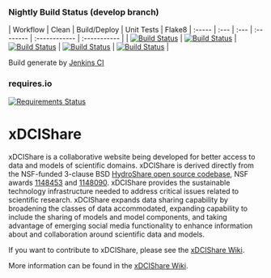 ### Nightly Build Status (develop branch)

| Workflow | Clean | Build/Deploy | Unit Tests | Flake8
| :----- | :--- | :--- | :-------- | :------------ | :----------- |
| [![Build Status](http://ci.xdcishare.renci.org:8080/job/nightly-build-workflow/badge/icon?style=plastic)](http://ci.xdcishare.renci.org:8080/job/nightly-build-workflow/) | [![Build Status](http://ci.xdcishare.renci.org:8080/job/nightly-build-clean/badge/icon?style=plastic)](http://ci.xdcishare.renci.org:8080/job/nightly-build-clean/) | [![Build Status](http://ci.xdcishare.renci.org:8080/job/nightly-build-deploy/badge/icon?style=plastic)](http://ci.xdcishare.renci.org:8080/job/nightly-build-deploy/) | [![Build Status](http://ci.xdcishare.renci.org:8080/job/nightly-build-test/badge/icon?style=plastic)](http://ci.xdcishare.renci.org:8080/job/nightly-build-test/) | [![Build Status](http://ci.xdcishare.renci.org:8080/job/nightly-build-flake8/badge/icon?style=plastic)](http://ci.xdcishare.renci.org:8080/job/nightly-build-flake8/) |

Build generate by [Jenkins CI](http://ci.xdcishare.renci.org:8080)

### requires.io
[![Requirements Status](https://requires.io/github/RENCI/xDCIShare/hs_docker_base/requirements.svg?branch=develop)](https://requires.io/github/RENCI/xDCIShare/hs_docker_base/requirements/?branch=master)

xDCIShare
============

xDCIShare is a collaborative website being developed for better access to data and models of scientific domains. xDCIShare is derived directly from the NSF-funded 3-clause BSD [HydroShare open source codebase](https://github.com/hydroshare/hydroshare), NSF awards [1148453](https://www.nsf.gov/awardsearch/showAward?AWD_ID=1148453) and [1148090](https://www.nsf.gov/awardsearch/showAward?AWD_ID=1148090). xDCIShare provides the sustainable technology infrastructure needed to address critical issues related to scientific research. xDCIShare expands data sharing capability by broadening the classes of data accommodated, expanding capability to include the sharing of models and model components, and taking advantage of emerging social media functionality to enhance information about and collaboration around scientific data and models. 

If you want to contribute to xDCIShare, please see the [xDCIShare Wiki](https://github.com/RENCI/xDCIShare/wiki/).

More information can be found in the [xDCIShare Wiki](https://github.com/RENCI/xDCIShare/wiki/).
